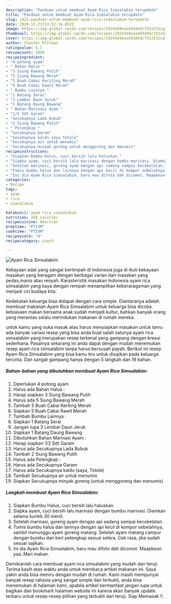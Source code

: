 ```yaml
---
description: "Panduan untuk membuat Ayam Rica Simsalabim terupdate"
title: "Panduan untuk membuat Ayam Rica Simsalabim terupdate"
slug: 1422-panduan-untuk-membuat-ayam-rica-simsalabim-terupdate
date: 2020-12-21T13:52:34.852Z
image: https://img-global.cpcdn.com/recipes/29243e9eaad43ddd/751x532cq70/ayam-rica-simsalabim-foto-resep-utama.jpg
thumbnail: https://img-global.cpcdn.com/recipes/29243e9eaad43ddd/751x532cq70/ayam-rica-simsalabim-foto-resep-utama.jpg
cover: https://img-global.cpcdn.com/recipes/29243e9eaad43ddd/751x532cq70/ayam-rica-simsalabim-foto-resep-utama.jpg
author: Chester Pittman
ratingvalue: 4.7
reviewcount: 2894
recipeingredient:
- "4 potong ayam"
- " Bahan Halus "
- "3 Siung Bawang Putih"
- "5 Siung Bawang Merah"
- "5 Buah Cabai Keriting Merah"
- "5 Buah Cabai Rawit Merah"
- " Bumbu Lainnya "
- "1 Batang Serai"
- "3 Lembar Daun Jeruk"
- "1 Batang Daung Bawang"
- " Bahan Marinasi Ayam "
- "1/2 Sdt Garam"
- "Secukupnya Lada Bubuk"
- "2 Siung Bawang Putih"
- " Pelengkap "
- "Secukupnya Garam"
- "Secukupnya kaldu saya Totole"
- "Secukupnya air untuk menumis"
- "Secukupnya minyak goreng untuk menggoreng dan menumis"
recipeinstructions:
- "Siapkan Bumbu Halus, cuci bersih lalu haluskan."
- "Siapka ayam, cuci bersih lalu marinasi dengan bumbu marinasi. Diamkan selama kurleb 30 menit."
- "Setelah marinasi, goreng ayam dengan api sedang sampai kecokelatan."
- "Tumis bumbu halus dan lainnya dengan api kecil di kompor sebelahnya, sambil menunggu ayam goreng matang. Setelah ayam matang campur dengan bumbu dan beri pelengkap sesuai selera. Cek rasa, jika sudah sesuai sajikan."
- "Ini dia Ayam Rica Simsalabim, baru mau difoto dah dicomot. Maapkeun yaa..Mari makan."
categories:
- Recipe
tags:
- ayam
- rica
- simsalabim

katakunci: ayam rica simsalabim 
nutrition: 268 calories
recipecuisine: American
preptime: "PT13M"
cooktime: "PT33M"
recipeyield: "4"
recipecategory: Lunch

---
```



![Ayam Rica Simsalabim](https://img-global.cpcdn.com/recipes/29243e9eaad43ddd/751x532cq70/ayam-rica-simsalabim-foto-resep-utama.jpg)

Kekayaan adat yang sangat berlimpah di Indonesia juga di ikuti kekayaan masakan yang beragam dengan berbagai varian dari masakan yang pedas,manis atau renyah. Karasteristik masakan Indonesia ayam rica simsalabim yang kaya dengan rempah menampilkan keberaragaman yang menjadi ciri budaya kita.


Kedekatan keluarga bisa didapat dengan cara simple. Diantaranya adalah membuat makanan Ayam Rica Simsalabim untuk keluarga bisa dicoba. kebiasaan makan bersama anak sudah menjadi kultur, bahkan banyak orang yang merantau selalu merindukan makanan di rumah mereka.



untuk kamu yang suka masak atau harus menyiapkan masakan untuk tamu ada banyak variasi resep yang bisa anda buat salah satunya ayam rica simsalabim yang merupakan resep terkenal yang gampang dengan kreasi sederhana. Pasalnya sekarang ini anda dapat dengan mudah menemukan resep ayam rica simsalabim tanpa harus bersusah payah.
Berikut ini resep Ayam Rica Simsalabim yang bisa kamu tiru untuk disajikan pada keluarga tercinta. Dan sangat gampang hanya dengan 5 langkah dan 19 bahan.


<!--inarticleads1-->

##### Bahan-bahan yang dibutuhkan membuat Ayam Rica Simsalabim:

1. Diperlukan 4 potong ayam
1. Harus ada  Bahan Halus :
1. Harap siapkan 3 Siung Bawang Putih
1. Harus ada 5 Siung Bawang Merah
1. Tambah 5 Buah Cabai Keriting Merah
1. Siapkan 5 Buah Cabai Rawit Merah
1. Tambah  Bumbu Lainnya :
1. Siapkan 1 Batang Serai
1. Jangan lupa 3 Lembar Daun Jeruk
1. Siapkan 1 Batang Daung Bawang
1. Dibutuhkan  Bahan Marinasi Ayam :
1. Harap siapkan 1/2 Sdt Garam
1. Harus ada Secukupnya Lada Bubuk
1. Tambah 2 Siung Bawang Putih
1. Harus ada  Pelengkap :
1. Harus ada Secukupnya Garam
1. Harus ada Secukupnya kaldu (saya, Totole)
1. Tambah Secukupnya air untuk menumis
1. Siapkan Secukupnya minyak goreng (untuk menggoreng dan menumis)




<!--inarticleads2-->

##### Langkah membuat  Ayam Rica Simsalabim:

1. Siapkan Bumbu Halus, cuci bersih lalu haluskan.
1. Siapka ayam, cuci bersih lalu marinasi dengan bumbu marinasi. Diamkan selama kurleb 30 menit.
1. Setelah marinasi, goreng ayam dengan api sedang sampai kecokelatan.
1. Tumis bumbu halus dan lainnya dengan api kecil di kompor sebelahnya, sambil menunggu ayam goreng matang. Setelah ayam matang campur dengan bumbu dan beri pelengkap sesuai selera. Cek rasa, jika sudah sesuai sajikan.
1. Ini dia Ayam Rica Simsalabim, baru mau difoto dah dicomot. Maapkeun yaa..Mari makan.




Demikianlah cara membuat ayam rica simsalabim yang mudah dan teruji. Terima kasih atas waktu anda untuk membaca artikel makanan ini. Saya yakin anda bisa meniru dengan mudah di rumah. Kami masih mempunyai banyak resep rahasia yang sangat simple dan terbukti, anda bisa menemukan di halaman kami, apabila artikel bermanfaat jangan lupa untuk bagikan dan bookmark halaman website ini karena akan banyak update terbaru untuk resep-resep pilihan yang terbukti dan teruji. Siap Memasak !!. 
